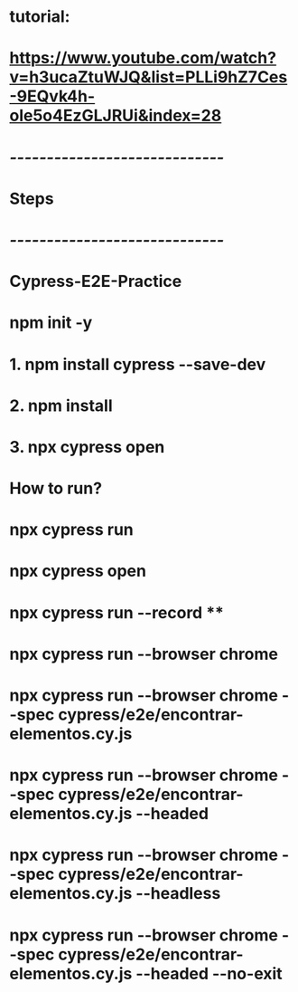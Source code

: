 # tutorial:
# https://www.youtube.com/watch?v=h3ucaZtuWJQ&list=PLLi9hZ7Ces-9EQvk4h-ole5o4EzGLJRUi&index=28

# *-----------------------------*
#         Steps
# *-----------------------------*
# Cypress-E2E-Practice
# npm init -y
# 1. npm install cypress --save-dev
# 2. npm install
# 3. npx cypress open

# How to run?
# npx cypress run
# npx cypress open
# npx cypress run --record ** 

# npx cypress run --browser chrome
# npx cypress run --browser chrome --spec cypress/e2e/encontrar-elementos.cy.js
# npx cypress run --browser chrome --spec cypress/e2e/encontrar-elementos.cy.js --headed
# npx cypress run --browser chrome --spec cypress/e2e/encontrar-elementos.cy.js --headless
# npx cypress run --browser chrome --spec cypress/e2e/encontrar-elementos.cy.js --headed --no-exit
#